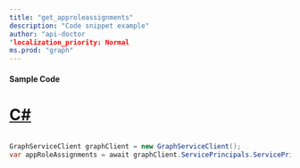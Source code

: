 ```yaml
---
title: "get_approleassignments"
description: "Code snippet example" 
author: "api-doctor
"localization_priority: Normal
ms.prod: "graph"
--- 
```

#### Sample Code
# [C#](#tab/Csharp)

```C#

GraphServiceClient graphClient = new GraphServiceClient();
var appRoleAssignments = await graphClient.ServicePrincipals.ServicePrincipals.AppRoleAssignments.Request().GetAsync();

```